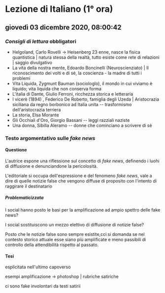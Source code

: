 # Lezione di Italiano (1° ora)

## giovedì 03 dicembre 2020, 08:00:42



### *Consigli di lettura* **obbligatori**

* Helgoland, Carlo Rovelli -> Heisenberg 23 enne, nasce la fisica quantistica | natura stessa della realtà, tutto esiste come rete di relazioni | saggio divulgativo
* La vita della nostra mente, Edoardo Boncinelli (Neuroscienziato) | Il riconoscimento dei volti e di sé, la coscienza - la madre di tutti i problemi
* Vita Liquida, Zygmunt Bauman (sociologlo), il mondo in cui viviamo è liquido; vita liquida che non conserva forma
* L'italia di Dante, Giulio Ferroni, ricchezza storica e letteraria
* I vicerè (1894) , Federico De Roberto, famiglia degli Uzeda | Aristocrazia siciliana da regno borbonico ad Italia unita   -- trasformismo dell'aristocrazia terriera
* La storia, Elsa Morante
* Gli Occhiali d'Oro, Giorgio Bassani -- leggi razziali naziste
* Una donna, Sibilla Aleramo -- donne che cominciano a scrivere di sè

### Testo argomentativo sulle *fake news*

#### Questione

L'autrice espone una riflessione sul concetto di *fake news*, definendo i luohi di diffusione e denunciandone la pericolosità.

L'editoriale si occupa dell'espressione e del fenomeno *fake news*, vale a dire di quelle notizie false che vengono diffuse di proposito con l'intento di raggirare il destinatario

##### Problematicizzata

I social hanno posto le basi per la amplificazione ad ampio spettro delle fake news?

I social sostituiscono un mezzo elettivo di diffusione di notizie false?

Posto che le notizie false sono sempre esistite,cci si domanda se nel contesto storico attuale esse siano più amplificate e meno passibili di controllo della attendibilità rispetto al passato.

#### Tesi

esplicitata nell'ultimo capoverso

esempi amplificazione -> photoshop | rubriche satiriche





ci sono fake involontari da testi satirii